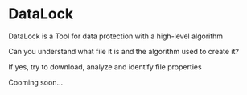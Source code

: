 # DataLock
DataLock is a Tool for data protection with a high-level algorithm

Can you understand what file it is and the algorithm used to create it?

If yes, try to download, analyze and identify file properties

Cooming soon...
